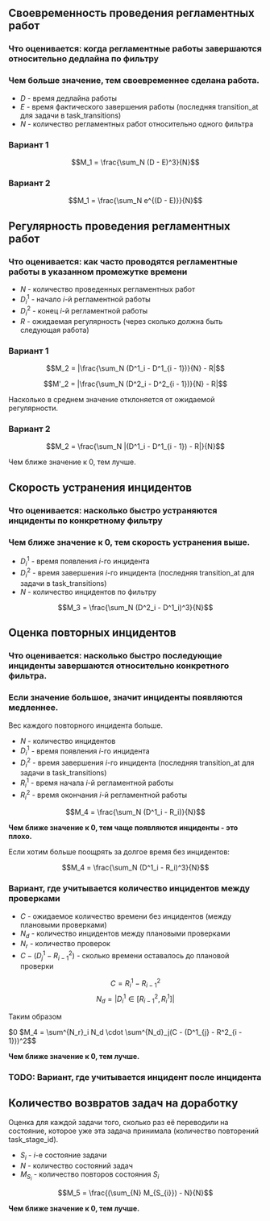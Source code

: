 ## Своевременность проведения регламентных работ
### Что оценивается: когда регламентные работы завершаются относительно дедлайна по фильтру
### Чем больше значение, тем своевременнее сделана работа.

* $D$ - время дедлайна работы
* $E$ - время фактического завершения работы (последняя transition_at для задачи
  в task_transitions)
* $N$ - количество регламентных работ относительно одного фильтра

### Вариант 1

$$M_1 = \frac{\sum_N (D - E)^3}{N}$$

### Вариант 2

$$M_1 = \frac{\sum_N e^{(D - E)}}{N}$$

## Регулярность проведения регламентных работ

### Что оценивается: как часто проводятся регламентные работы в указанном промежутке времени

* $N$ - количество проведенных регламентных работ
* $D^1_i$ - начало $i$-й регламентной работы
* $D^2_i$ - конец $i$-й регламентной работы
* $R$ - ожидаемая регулярность (через сколько должна быть следующая работа)

### Вариант 1

$$M_2 = |\frac{\sum_N (D^1_i - D^1_{i - 1})}{N} - R|$$

$$M'_2 = |\frac{\sum_N (D^2_i - D^2_{i - 1})}{N} - R|$$

Насколько в среднем значение отклоняется от ожидаемой регулярности.

### Вариант 2

$$M_2 = \frac{\sum_N |(D^1_i - D^1_{i - 1}) - R|}{N}$$

Чем ближе значение к $0$, тем лучше.

## Скорость устранения инцидентов

### Что оценивается: насколько быстро устраняются инциденты по конкретному фильтру 
### Чем ближе значение к 0, тем скорость устранения выше.

* $D^1_i$ - время появления $i$-го инцидента
* $D^2_i$ - время завершения $i$-го инцидента (последняя transition_at для задачи в task_transitions)
* $N$ - количество инцидентов по фильтру

$$M_3 = \frac{\sum_N (D^2_i - D^1_i)^3}{N}$$

## Оценка повторных инцидентов

### Что оценивается: насколько быстро последующие инциденты завершаются относительно конкретного фильтра.
### Если значение большое, значит инциденты появляются медленнее.

Вес каждого повторного инцидента больше.

* $N$ - количество инцидентов
* $D^1_i$ - время появления $i$-го инцидента
* $D^2_i$ - время завершения $i$-го инцидента (последняя transition_at для задачи в task_transitions)
* $R^1_i$ - время начала $i$-й регламентной работы
* $R^2_i$ - время окончания $i$-й регламентной работы

$$M_4 = \frac{\sum_N (D^1_i - R_i)}{N}$$

**Чем ближе значение к 0, тем чаще появляются инциденты - это плохо.**

Если хотим больше поощрять за долгое время без инцидентов:

$$M_4 = \frac{\sum_N (D^1_i - R_i)^3}{N}$$

### Вариант, где учитывается количество инцидентов между проверками

* $C$ - ожидаемое количество времени без инцидентов (между плановыми проверками)
* $N_d$ - количество инцидентов между плановыми проверками
* $N_r$ - количество проверок
* $C - (D^1_{j} - R^2_{i - 1})$ - сколько времени оставалось до плановой проверки

$$C = R^1_i - R^2_{i - 1}$$
$$N_d = \bigg|D_i^1 \in [R_{i-1}^2, R_i^1]\bigg|$$

Таким образом

$0 $M_4 = \sum^{N_r}_i N_d \cdot \sum^{N_d}_j(C - (D^1_{j} - R^2_{i - 1}))^2$$

**Чем ближе значение к 0, тем лучше.**

### TODO: Вариант, где учитывается инцидент после инцидента


## Количество возвратов задач на доработку

Оценка для каждой задачи того, сколько раз её переводили на состояние, которое
уже эта задача принимала (количество повторений task_stage_id).

* $S_i$ - $i$-е состояние задачи
* $N$ - количество состояний задач
* $M_{S_i}$ - количество повторов состояния $S_i$

$$M_5 = \frac{(\sum_{N} M_{S_{i}}) - N}{N}$$

**Чем ближе значение к $0$, тем лучше.**
